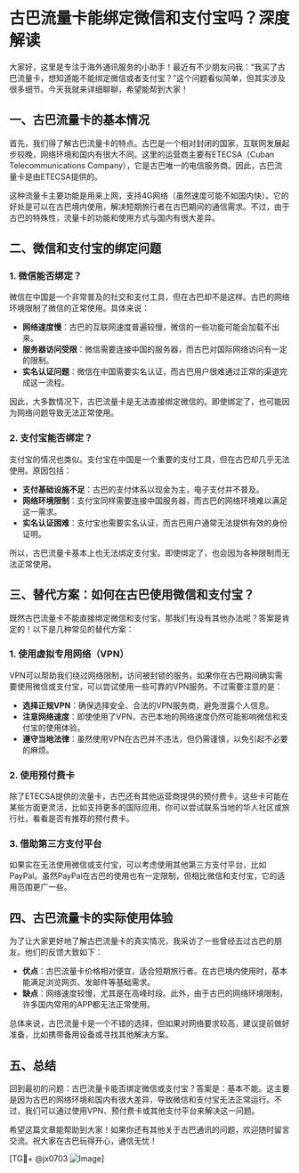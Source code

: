 # 古巴流量卡能绑定微信和支付宝吗？深度解读

大家好，这里是专注于海外通讯服务的小助手！最近有不少朋友问我：“我买了古巴流量卡，想知道能不能绑定微信或者支付宝？”这个问题看似简单，但其实涉及很多细节。今天我就来详细聊聊，希望能帮到大家！

## 一、古巴流量卡的基本情况

首先，我们得了解古巴流量卡的特点。古巴是一个相对封闭的国家，互联网发展起步较晚，网络环境和国内有很大不同。这里的运营商主要有ETECSA（Cuban Telecommunications Company），它是古巴唯一的电信服务商。因此，古巴流量卡是由ETECSA提供的。

这种流量卡主要功能是用来上网，支持4G网络（虽然速度可能不如国内快）。它的好处是可以在古巴境内使用，解决短期旅行者在古巴期间的通信需求。不过，由于古巴的特殊性，流量卡的功能和使用方式与国内有很大差异。

## 二、微信和支付宝的绑定问题

### 1. 微信能否绑定？

微信在中国是一个非常普及的社交和支付工具，但在古巴却不是这样。古巴的网络环境限制了微信的正常使用。具体来说：

- **网络速度慢**：古巴的互联网速度普遍较慢，微信的一些功能可能会加载不出来。
- **服务器访问受限**：微信需要连接中国的服务器，而古巴对国际网络访问有一定的限制。
- **实名认证问题**：微信在中国需要实名认证，而古巴用户很难通过正常的渠道完成这一流程。

因此，大多数情况下，古巴流量卡是无法直接绑定微信的。即使绑定了，也可能因为网络问题导致无法正常使用。

### 2. 支付宝能否绑定？

支付宝的情况也类似。支付宝在中国是一个重要的支付工具，但在古巴却几乎无法使用。原因包括：

- **支付基础设施不足**：古巴的支付体系以现金为主，电子支付并不普及。
- **网络环境限制**：支付宝同样需要连接中国服务器，而古巴的网络环境难以满足这一需求。
- **实名认证困难**：支付宝也需要实名认证，而古巴用户通常无法提供有效的身份证明。

所以，古巴流量卡基本上也无法绑定支付宝。即使绑定了，也会因为各种限制而无法正常使用。

## 三、替代方案：如何在古巴使用微信和支付宝？

既然古巴流量卡不能直接绑定微信和支付宝，那我们有没有其他办法呢？答案是肯定的！以下是几种常见的替代方案：

### 1. 使用虚拟专用网络（VPN）

VPN可以帮助我们绕过网络限制，访问被封锁的服务。如果你在古巴期间确实需要使用微信或支付宝，可以尝试使用一些可靠的VPN服务。不过需要注意的是：

- **选择正规VPN**：确保选择安全、合法的VPN服务商，避免泄露个人信息。
- **注意网络速度**：即使使用了VPN，古巴本地的网络速度仍然可能影响微信和支付宝的使用体验。
- **遵守当地法律**：虽然使用VPN在古巴并不违法，但仍需谨慎，以免引起不必要的麻烦。

### 2. 使用预付费卡

除了ETECSA提供的流量卡，古巴还有其他运营商提供的预付费卡。这些卡可能在某些方面更灵活，比如支持更多的国际应用。你可以尝试联系当地的华人社区或旅行社，看看是否有推荐的预付费卡。

### 3. 借助第三方支付平台

如果实在无法使用微信或支付宝，可以考虑使用其他第三方支付平台，比如PayPal。虽然PayPal在古巴的使用也有一定限制，但相比微信和支付宝，它的适用范围更广一些。

## 四、古巴流量卡的实际使用体验

为了让大家更好地了解古巴流量卡的真实情况，我采访了一些曾经去过古巴的朋友。他们的反馈大致如下：

- **优点**：古巴流量卡价格相对便宜，适合短期旅行者。在古巴境内使用时，基本能满足浏览网页、发邮件等基础需求。
- **缺点**：网络速度较慢，尤其是在高峰时段。此外，由于古巴的网络环境限制，许多国内常用的APP都无法正常使用。

总体来说，古巴流量卡是一个不错的选择，但如果对网络要求较高，建议提前做好准备，比如携带备用设备或寻找其他解决方案。

## 五、总结

回到最初的问题：古巴流量卡能否绑定微信或支付宝？答案是：基本不能。这主要是因为古巴的网络环境和国内有很大差异，导致微信和支付宝无法正常运行。不过，我们可以通过使用VPN、预付费卡或其他支付平台来解决这一问题。

希望这篇文章能帮助到大家！如果你还有其他关于古巴通讯的问题，欢迎随时留言交流。祝大家在古巴玩得开心，通信无忧！

[TG💪+ @jx0703 ![Image](https://github.com/user-attachments/assets/dbca1d08-cadb-493c-b0ec-ad6f7a83f270)]